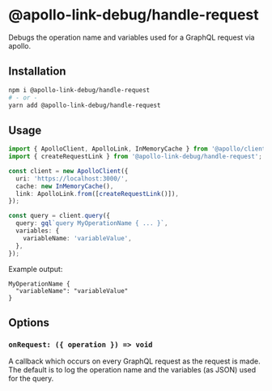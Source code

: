 # @apollo-link-debug/handle-request

Debugs the operation name and variables used for a GraphQL request via apollo.

## Installation

```bash
npm i @apollo-link-debug/handle-request
# - or -
yarn add @apollo-link-debug/handle-request
```

## Usage

```typescript
import { ApolloClient, ApolloLink, InMemoryCache } from '@apollo/client';
import { createRequestLink } from '@apollo-link-debug/handle-request';

const client = new ApolloClient({
  uri: 'https://localhost:3000/',
  cache: new InMemoryCache(),
  link: ApolloLink.from([createRequestLink()]),
});

const query = client.query({
  query: gql`query MyOperationName { ... }`,
  variables: {
    variableName: 'variableValue',
  },
});
```

Example output:

```text
MyOperationName {
  "variableName": "variableValue"
}
```

## Options

### `onRequest: ({ operation }) => void`

A callback which occurs on every GraphQL request as the request is made. The
default is to log the operation name and the variables (as JSON) used for
the query.
